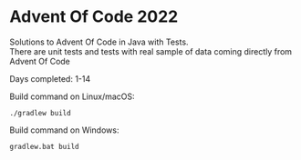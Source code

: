 # Advent Of Code 2022

Solutions to Advent Of Code in Java with Tests.<br />
There are unit tests and tests with real sample of data coming directly from Advent Of Code

Days completed: 1-14 <br />

Build command on Linux/macOS:
```
./gradlew build
```

Build command on Windows:
```
gradlew.bat build
```

